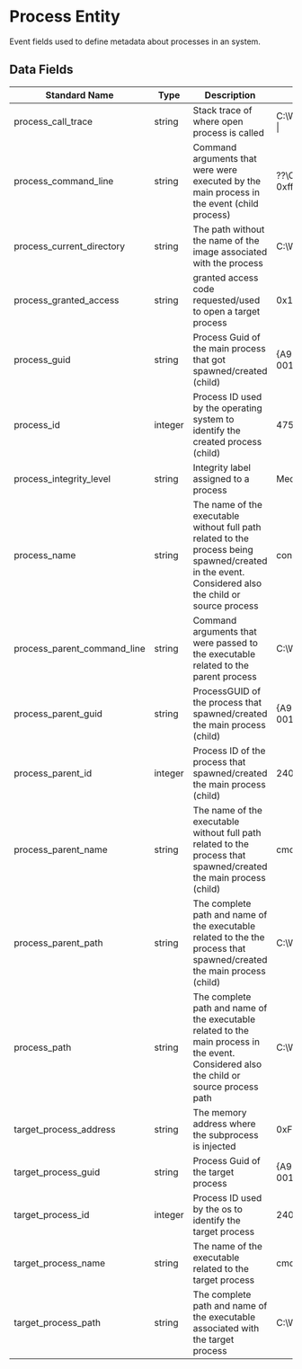 # Process Entity
Event fields used to define metadata about processes in an system.

## Data Fields
|Standard Name|Type|Description|Sample Value|
|---|---|---|---|
| process_call_trace|string|Stack trace of where open process is called|C:\WINDOWS\SYSTEM32\ntdll.dll+a0344 \|
| process_command_line|string|Command arguments that were were executed by the main process in the event (child process)|??\C:\WINDOWS\system32\conhost.exe 0xffffffff -ForceV1|
| process_current_directory|string|The path without the name of the image associated with the process|C:\WINDOWS|
| process_granted_access|string|granted access code requested/used to open a target process|0x1000|
|process_guid|string|Process Guid of the main process that got spawned/created (child)|{A98268C1-9C2E-5ACD-0000-0010396CAB00}|
|process_id|integer|Process ID used by the operating system to identify the created process (child)|4756|
| process_integrity_level|string|Integrity label assigned to a process|Medium|
| process_name|string|The name of the executable without full path related to the process being spawned/created in the event. Considered also the child or source process|conhost.exe|
| process_parent_command_line|string|Command arguments that were passed to the executable related to the parent process|C:\WINDOWS\system32\cmd.exe|
|process_parent_guid|string|ProcessGUID of the process that spawned/created the main process (child)|{A98268C1-9C2E-5ACD-0000-00100266AB00}|
|process_parent_id|integer|Process ID of the process that spawned/created the main process (child)|240|
|process_parent_name|string|The name of the executable without full path related to the process that spawned/created the main process (child)|cmd.exe|
|process_parent_path|string|The complete path and name of the executable related to the the process that spawned/created the main process (child)|C:\Windows\System32\cmd.exe|
| process_path|string|The complete path and name of the executable related to the main process in the event. Considered also the child or source process path|C:\Windows\System32\conhost.exe|
| target_process_address|string|The memory address where the subprocess is injected|0xFFFFBC6422DD9C20|
|target_process_guid|string|Process Guid of the target process|{A98268C1-9C2E-5ACD-0000-00100266AB00}|
|target_process_id|integer|Process ID used by the os to identify the target process|240|
|target_process_name|string|The name of the executable related to the target process|cmd.exe|
|target_process_path|string|The complete path and name of the executable associated with the target process|C:\Windows\System32\cmd.exe|
